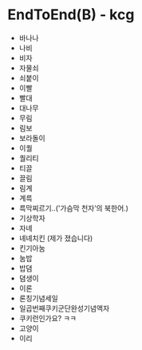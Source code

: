 # EndToEnd(B) - kcg

- 바나나
- 나비
- 비자
- 자물쇠
- 쇠붙이
- 이빨
- 빨대
- 대나무
- 무림
- 림보
- 보라돌이
- 이퀄
- 퀄리티
- 티끌
- 끌림
- 림계
- 계륵
- 륵막찌르기..('가슴막 천자’의 북한어.)
- 기상학자
- 자녜
- 녜녜치킨 (제가 졌습니다)
- 킨기아눔
- 눔밥
- 밥뎜
- 뎜생이
- 이론
- 론칭기념세일
- 일곱번째쿠키군단완성기념액자
- 쿠키런인가요? ㅋㅋ
- 고양이
- 이리